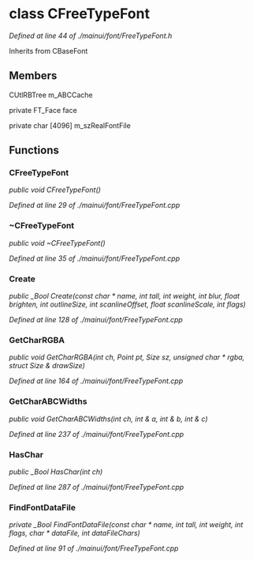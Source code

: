 # class CFreeTypeFont

*Defined at line 44 of ./mainui/font/FreeTypeFont.h*

Inherits from CBaseFont



## Members

CUtlRBTree m_ABCCache

private FT_Face face

private char [4096] m_szRealFontFile



## Functions

### CFreeTypeFont

*public void CFreeTypeFont()*

*Defined at line 29 of ./mainui/font/FreeTypeFont.cpp*

### ~CFreeTypeFont

*public void ~CFreeTypeFont()*

*Defined at line 35 of ./mainui/font/FreeTypeFont.cpp*

### Create

*public _Bool Create(const char * name, int tall, int weight, int blur, float brighten, int outlineSize, int scanlineOffset, float scanlineScale, int flags)*

*Defined at line 128 of ./mainui/font/FreeTypeFont.cpp*

### GetCharRGBA

*public void GetCharRGBA(int ch, Point pt, Size sz, unsigned char * rgba, struct Size & drawSize)*

*Defined at line 164 of ./mainui/font/FreeTypeFont.cpp*

### GetCharABCWidths

*public void GetCharABCWidths(int ch, int & a, int & b, int & c)*

*Defined at line 237 of ./mainui/font/FreeTypeFont.cpp*

### HasChar

*public _Bool HasChar(int ch)*

*Defined at line 287 of ./mainui/font/FreeTypeFont.cpp*

### FindFontDataFile

*private _Bool FindFontDataFile(const char * name, int tall, int weight, int flags, char * dataFile, int dataFileChars)*

*Defined at line 91 of ./mainui/font/FreeTypeFont.cpp*



